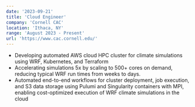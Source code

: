 ```yaml
---
date: '2023-09-21'
title: 'Cloud Engineer'
company: 'Cornell CAC'
location: 'Ithaca, NY'
range: 'August 2023 - Present'
url: 'https://www.cac.cornell.edu/'
---
```


- Developing automated AWS cloud HPC cluster for climate simulations using WRF, Kubernetes, and Terraform
- Accelerating simulations 5x by scaling to 500+ cores on demand, reducing typical WRF run times from weeks to days.
- Automated end-to-end workflows for cluster deployment, job execution, and S3 data storage using Pulumi and Singularity containers with MPI, enabling cost-optimized execution of WRF climate simulations in the cloud
